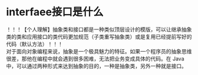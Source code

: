 <h1>interfaee接口是什么</h1>
！！！【个人理解】抽象类和接口都是一种类似顶层设计的模版，可以让继承抽象类的类和应用接口的类代码更加规范（子类重写抽象类）或是复用已经提前写好的代码（默认方法）！！！</br>
对于面向对象编程来说，抽象是一个极具魅力的特征。如果一个程序员的抽象思维很差，那他在编程中就会遇到很多困难，无法把业务变成具体的代码。在 Java 中，可以通过两种形式来达到抽象的目的，一种是抽象类，另外一种就是接口。</br>
